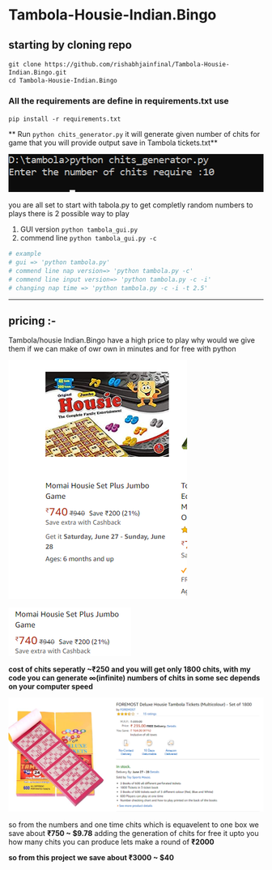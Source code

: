 # Tambola-Housie-Indian.Bingo

## starting by cloning repo
```
git clone https://github.com/rishabhjainfinal/Tambola-Housie-Indian.Bingo.git
cd Tambola-Housie-Indian.Bingo
```

### All the requirements are define in requirements.txt use 
`pip install -r requirements.txt`


** Run `python chits_generator.py` it will generate given number of chits for game that you will provide output save in Tambola tickets.txt**
<p align="left"><img src=https://github.com/rishabhjainfinal/Tambola-Housie-Indian.Bingo/blob/master/readme%20requirement/chit%20generator.png ></p>
  

you are all set to start with tabola.py to get completly random numbers to plays
there is 2 possible way to play 
1. GUI version `python tambola_gui.py`
2. commend line `python tambola_gui.py -c`

```python
# example
# gui => 'python tambola.py'
# commend line nap version=> 'python tambola.py -c'
# commend line input version=> 'python tambola.py -c -i'
# changing nap time => 'python tambola.py -c -i -t 2.5'
```



--------
## pricing :-
Tambola/housie Indian.Bingo have a high price to play
why would we give them if we can make of owr own in minutes and for free with python

<p align="left">
  <img src=https://github.com/rishabhjainfinal/Tambola-Housie-Indian.Bingo/blob/master/readme%20requirement/Screenshot%20(42).png >
</p>

<p align="left">
  <img src=https://github.com/rishabhjainfinal/Tambola-Housie-Indian.Bingo/blob/master/readme%20requirement/cost.png>
</p>

**cost of chits seperatly ~₹250 and you will get only 1800 chits,
with my code you can generate ∞(infinite) numbers of chits in some sec depends on your computer speed**
<p align="left">
  <img src=https://github.com/rishabhjainfinal/Tambola-Housie-Indian.Bingo/blob/master/readme%20requirement/Screenshot%20(45).png>
</p>


so from the numbers and one time chits which is equavelent to one box we save about **₹750 ~ $9.78**
adding the generation of chits for free it upto you how many chits you can produce lets make a round of **₹2000**


**so from this project we save about ₹3000 ~ $40**

